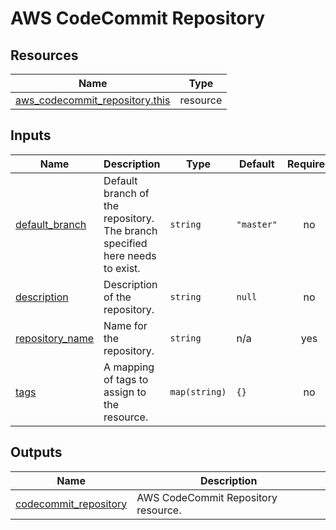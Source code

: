 # AWS CodeCommit Repository

## Resources

| Name                                                                                                                                | Type     |
| ----------------------------------------------------------------------------------------------------------------------------------- | -------- |
| [aws_codecommit_repository.this](https://registry.terraform.io/providers/hashicorp/aws/latest/docs/resources/codecommit_repository) | resource |

## Inputs

| Name                                                                           | Description                                                                 | Type          | Default    | Required |
| ------------------------------------------------------------------------------ | --------------------------------------------------------------------------- | ------------- | ---------- | :------: |
| <a name="input_default_branch"></a> [default_branch](#input_default_branch)    | Default branch of the repository. The branch specified here needs to exist. | `string`      | `"master"` |    no    |
| <a name="input_description"></a> [description](#input_description)             | Description of the repository.                                              | `string`      | `null`     |    no    |
| <a name="input_repository_name"></a> [repository_name](#input_repository_name) | Name for the repository.                                                    | `string`      | n/a        |   yes    |
| <a name="input_tags"></a> [tags](#input_tags)                                  | A mapping of tags to assign to the resource.                                | `map(string)` | `{}`       |    no    |

## Outputs

| Name                                                                                               | Description                         |
| -------------------------------------------------------------------------------------------------- | ----------------------------------- |
| <a name="output_codecommit_repository"></a> [codecommit_repository](#output_codecommit_repository) | AWS CodeCommit Repository resource. |
